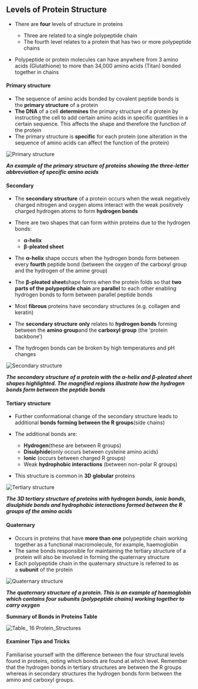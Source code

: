 ## Levels of Protein Structure

* There are **four** levels of structure in proteins

  + Three are related to a single polypeptide chain
  + The fourth level relates to a protein that has two or more polypeptide chains
* Polypeptide or protein molecules can have anywhere from 3 amino acids (Glutathione) to more than 34,000 amino acids (Titan) bonded together in chains

#### Primary structure

* The sequence of amino acids bonded by covalent peptide bonds is the **primary structure** of a protein
* **The DNA** of a cell **determines** the primary structure of a protein by instructing the cell to add certain amino acids in specific quantities in a certain sequence. This affects the shape and therefore the function of the protein
* The primary structure is **specific** for each protein (one alteration in the sequence of amino acids can affect the function of the protein)

![Primary structure](Primary-structure.png)

***An example of the primary structure of proteins showing the three-letter abbreviation of specific amino acids***

#### Secondary

* The **secondary structure** of a protein occurs when the weak negatively charged nitrogen and oxygen atoms interact with the weak positively charged hydrogen atoms to form **hydrogen bonds**
* There are two shapes that can form within proteins due to the hydrogen bonds:

  + **α-helix**
  + **β-pleated sheet**
* The **α-helix** shape occurs when the hydrogen bonds form between every **fourth** peptide bond (between the oxygen of the carboxyl group and the hydrogen of the amine group)
* The **β-pleated sheet**shape forms when the protein folds so that **two parts of the polypeptide chain** are **parallel** to each other enabling hydrogen bonds to form between parallel peptide bonds
* Most **fibrous** proteins have secondary structures (e.g. collagen and keratin)
* The **secondary structure** **only** relates to **hydrogen bonds** forming between the **amino group**and the **carboxyl group** (the ‘protein backbone’)
* The hydrogen bonds can be broken by high temperatures and pH changes

![Secondary structure](Secondary-structure.png)

***The secondary structure of a protein with the α-helix and β-pleated sheet shapes highlighted. The magnified regions illustrate how the hydrogen bonds form between the peptide bonds***

#### Tertiary structure

* Further conformational change of the secondary structure leads to additional **bonds forming between the R groups**(side chains)
* The additional bonds are:

  + **Hydrogen**(these are between R groups)
  + **Disulphide**(only occurs between cysteine amino acids)
  + **Ionic** (occurs between charged R groups)
  + Weak **hydrophobic interactions** (between non-polar R groups)
* This structure is common in **3D** **globular** proteins

![Tertiary structure](Tertiary-structure.png)

***The 3D tertiary structure of proteins with hydrogen bonds, ionic bonds, disulphide bonds and hydrophobic interactions formed between the R groups of the amino acids***

#### Quaternary

* Occurs in proteins that have **more than one** polypeptide chain working together as a functional macromolecule, for example, haemoglobin
* The same bonds responsible for maintaining the tertiary structure of a protein will also be involved in forming the quaternary structure
* Each polypeptide chain in the quaternary structure is referred to as a **subunit** of the protein

![Quaternary structure](Quaternary-structure.png)

***The quaternary structure of a protein. This is an example of haemoglobin which contains four subunits (polypeptide chains) working together to carry oxygen***

**Summary of Bonds in Proteins Table**

![Table_ 16 Protein_Structures](Table_-16-Protein_Structures.png)

#### Examiner Tips and Tricks

Familiarise yourself with the difference between the four structural levels found in proteins, noting which bonds are found at which level. Remember that the hydrogen bonds in tertiary structures are between the R groups whereas in secondary structures the hydrogen bonds form between the amino and carboxyl groups.